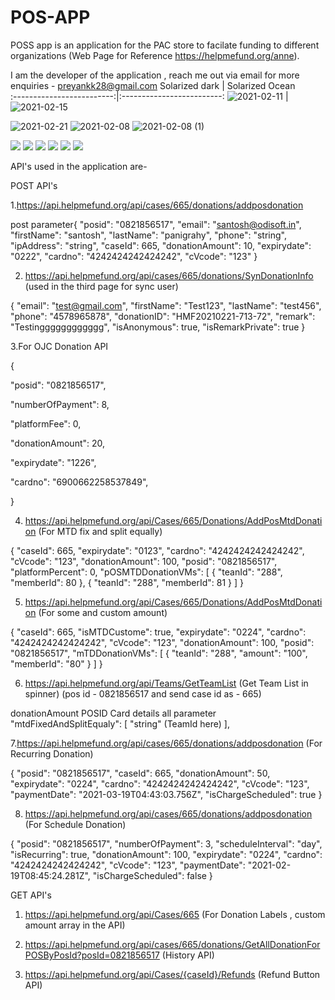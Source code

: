 # POS-APP
POSS app is an application for the PAC store to facilate funding to different organizations (Web Page for Reference https://helpmefund.org/anne).

I am the developer of the application , reach me out via email for more enquiries - preyankk28@gmail.com
Solarized dark             |  Solarized Ocean           
:-------------------------:|:-------------------------:
![2021-02-11](https://user-images.githubusercontent.com/72382646/111120758-c6faa800-8591-11eb-8c28-3fb0990862c1.png)  |  ![2021-02-15](https://user-images.githubusercontent.com/72382646/111074320-7723ce80-8508-11eb-99de-d152e5f79194.jpg)


![2021-02-21](https://user-images.githubusercontent.com/72382646/111074323-78ed9200-8508-11eb-9ff1-d092df7ea791.jpg)
![2021-02-08](https://user-images.githubusercontent.com/72382646/111074325-79862880-8508-11eb-8e74-a42c23fa355d.jpg)
![2021-02-08 (1)](https://user-images.githubusercontent.com/72382646/111074326-7a1ebf00-8508-11eb-88e7-7a42b51c2cb3.jpg)


![](https://img.shields.io/badge/VOLLEY-informational?style=flat&logo=<POS>&logoColor=white&color=2bbc8a)
![](https://img.shields.io/badge/MaterialDesign-informational?style=flat&logo=<POS>&logoColor=white&color=2bbc8a)
![](https://img.shields.io/badge/Code-JAVA-informational?style=flat&logo=<POS>&logoColor=white&color=2bbc8a)
![](https://img.shields.io/badge/API-RETROFIT-informational?style=flat&logo=<POS>&logoColor=white&color=2bbc8a)
![](https://img.shields.io/badge/Editor-IntellijIdea-informational?style=flat&logo=<POS>&logoColor=white&color=2bbc8a)
![](https://img.shields.io/badge/ANDROID-informational?style=flat&logo=<POS>&logoColor=white&color=2bbc8a)



API's used in the application are-

POST API's

1.https://api.helpmefund.org/api/cases/665/donations/addposdonation

post parameter{
  "posid": "0821856517",
  "email": "santosh@odisoft.in",
  "firstName": "santosh",
  "lastName": "panigrahy",
  "phone": "string",
  "ipAddress": "string",
  "caseId": 665,
  "donationAmount": 10,
  "expirydate": "0222",
  "cardno": "4242424242424242",
  "cVcode": "123"
}

2. https://api.helpmefund.org/api/cases/665/donations/SynDonationInfo (used in the third page for sync user)


 {
  "email": "test@gmail.com",
  "firstName": "Test123",
  "lastName": "test456",
  "phone": "4578965878",
  "donationID": "HMF20210221-713-72",
  "remark": "Testingggggggggggg",
  "isAnonymous": true,
  "isRemarkPrivate": true
}

3.For OJC Donation API


{

  "posid": "0821856517",

   "numberOfPayment": 8,

  "platformFee": 0,

   "donationAmount": 20,

  "expirydate": "1226",

  "cardno": "6900662258537849",

  }
  
  4. https://api.helpmefund.org/api/Cases/665/Donations/AddPosMtdDonation (For MTD fix and split equally)
  
  {
 "caseId": 665,
   "expirydate": "0123",
 "cardno": "4242424242424242",
 "cVcode": "123",
  "donationAmount": 100,
 "posid": "0821856517",
  "platformPercent": 0,
   "pOSMTDDonationVMs": [
   {
     "teanId": "288",
     "memberId": 80
   },
   {
     "teanId": "288",
     "memberId": 81
   }
 ]
}

5.  https://api.helpmefund.org/api/Cases/665/Donations/AddPosMtdDonation (For some and custom amount)

{
 "caseId": 665,
 "isMTDCustome": true,
 "expirydate": "0224",
 "cardno": "4242424242424242",
 "cVcode": "123",
 "donationAmount": 100,
 "posid": "0821856517",
 "mTDDonationVMs": [
   {
     "teanId": "288",
     "amount": "100",
     "memberId": "80"
   }
 ]
}


6. https://api.helpmefund.org/api/Teams/GetTeamList (Get Team List in spinner)
(pos id - 0821856517
and send case id as - 665)

donationAmount
POSID
Card details all parameter
"mtdFixedAndSplitEqualy": [
   "string" (TeamId here)
 ],
 
 
7.https://api.helpmefund.org/api/cases/665/donations/addposdonation (For Recurring Donation)

{
 "posid": "0821856517",
 "caseId": 665,
 "donationAmount": 50,
 "expirydate": "0224",
 "cardno": "4242424242424242",
 "cVcode": "123",
 "paymentDate": "2021-03-19T04:43:03.756Z",
 "isChargeScheduled": true
}

8. https://api.helpmefund.org/api/cases/665/donations/addposdonation (For Schedule Donation)

{
 "posid": "0821856517",
 "numberOfPayment": 3,
 "scheduleInterval": "day",
 "isRecurring": true,
 "donationAmount": 100,
 "expirydate": "0224",
 "cardno": "4242424242424242",
 "cVcode": "123",
 "paymentDate": "2021-02-19T08:45:24.281Z",
 "isChargeScheduled": false
}


GET API's

1. https://api.helpmefund.org/api/Cases/665 (For Donation Labels , custom amount array in the API)

2. https://api.helpmefund.org/api/cases/665/donations/GetAllDonationForPOSByPosId?posId=0821856517 (History API)

3. https://api.helpmefund.org/api/Cases/{caseId}/Refunds (Refund Button API)
